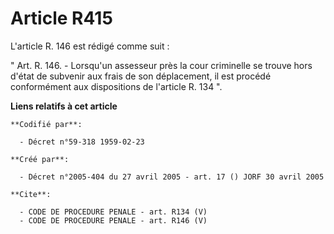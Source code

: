 # Article R415

L'article R. 146 est rédigé comme suit :

" Art. R. 146. - Lorsqu'un assesseur près la cour criminelle se trouve hors d'état de subvenir aux frais de son déplacement,
il est procédé conformément aux dispositions de l'article R. 134 ".

**Liens relatifs à cet article**

	**Codifié par**:

	  - Décret n°59-318 1959-02-23

	**Créé par**:

	  - Décret n°2005-404 du 27 avril 2005 - art. 17 () JORF 30 avril 2005

	**Cite**:

	  - CODE DE PROCEDURE PENALE - art. R134 (V)
	  - CODE DE PROCEDURE PENALE - art. R146 (V)
